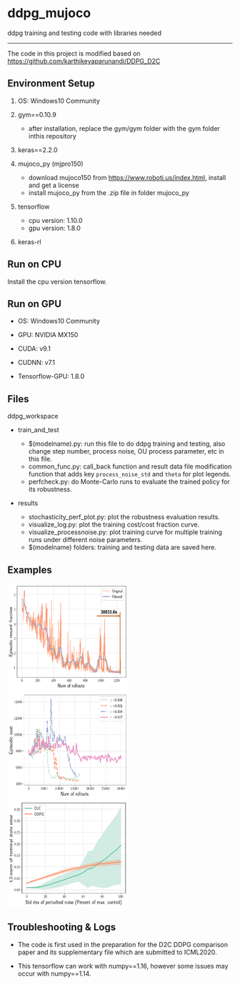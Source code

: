 # ddpg_mujoco
ddpg training and testing code with libraries needed

------
The code in this project is modified based on https://github.com/karthikeyaparunandi/DDPG_D2C

## Environment Setup
1. OS: Windows10 Community

2. gym==0.10.9
   - after installation, replace the gym/gym folder with the gym folder inthis repository

3. keras==2.2.0

4. mujoco_py (mjpro150)
   - download mujoco150 from https://www.roboti.us/index.html, install and get a license
   - install mujoco_py from the .zip file in folder mujoco_py

5. tensorflow
   - cpu version: 1.10.0
   - gpu version: 1.8.0

6. keras-rl

## Run on CPU
Install the cpu version tensorflow.

## Run on GPU
- OS: Windows10 Community

- GPU: NVIDIA MX150

- CUDA: v9.1

- CUDNN: v7.1

- Tensorflow-GPU: 1.8.0

## Files
ddpg_workspace

- train_and_test
  - $(modelname).py: run this file to do ddpg training and testing, also change step number, process noise, OU process parameter, etc in this file.
  - common_func.py: call_back function and result data file modification function that adds key `process_noise_std` and `theta` for plot legends.
  - perfcheck.py: do Monte-Carlo runs to evaluate the trained policy for its robustness.

- results
  - stochasticity_perf_plot.py: plot the robustness evaluation results.
  - visualize_log.py: plot the training cost/cost fraction curve.
  - visualize_processnoise.py: plot training curve for multiple training runs under different noise parameters.
  - $(modelname) folders: training and testing data are saved here.

## Examples
<img src="imgs4readme/ddpg_swimmer3.png" width="270" height="240" alt="swimmer3 training cost"/><img src="imgs4readme/pnoise_cartpole1S.png" width="270" height="240" alt="cartpole training cost under different process noise levels"/><img src="imgs4readme/Terminal_error_swimmer3new.png" width="270" height="240" alt="swimmer3 performance comparison between D2C and DDPG"/>

## Troubleshooting & Logs
- The code is first used in the preparation for the D2C DDPG comparison paper and its supplementary file which are submitted to ICML2020.

- This tensorflow can work with numpy==1.16, however some issues may occur with numpy==1.14.